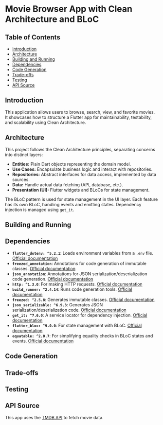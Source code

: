 # Movie Browser App with Clean Architecture and BLoC

## Table of Contents

- [Introduction](#introduction)
- [Architecture](#architecture)
- [Building and Running](#building-and-running)
- [Dependencies](#dependencies)
- [Code Generation](#code-generation)
- [Trade-offs](#trade-offs)
- [Testing](#testing)
- [API Source](#api-source)

## Introduction

This application allows users to browse, search, view, and favorite movies. It showcases how to
structure a Flutter app for maintainability, testability, and scalability using Clean Architecture.

## Architecture

This project follows the Clean Architecture principles, separating concerns into distinct layers:

- **Entities:** Plain Dart objects representing the domain model.
- **Use Cases:** Encapsulate business logic and interact with repositories.
- **Repositories:** Abstract interfaces for data access, implemented by data sources.
- **Data:** Handle actual data fetching (API, database, etc.).
- **Presentation (UI):**  Flutter widgets and BLoCs for state management.

The BLoC pattern is used for state management in the UI layer. Each feature has its own BLoC,
handling events and emitting states. Dependency injection is managed using `get_it`.

## Building and Running

## Dependencies

- **`flutter_dotenv: ^5.2.1`**: Loads environment variables from a `.env`
  file. [Official documentation](https://pub.dev/packages/flutter_dotenv)
- **`freezed_annotation`**: Annotations for code generation of immutable
  classes. [Official documentation](https://pub.dev/packages/freezed_annotation)
- **`json_annotation`**: Annotations for JSON serialization/deserialization code
  generation. [Official documentation](https://pub.dev/packages/json_annotation)
- **`http: ^1.3.0`**: For making HTTP
  requests. [Official documentation](https://pub.dev/packages/http)
- **`build_runner: ^2.4.14`**: Runs code generation
  tools. [Official documentation](https://pub.dev/packages/build_runner)
- **`freezed: ^2.5.8`**: Generates immutable
  classes. [Official documentation](https://pub.dev/packages/freezed)
- **`json_serializable: ^6.9.3`**: Generates JSON serialization/deserialization
  code. [Official documentation](https://pub.dev/packages/json_serializable)
- **`get_it: ^7.6.0`**: A service locator for dependency
  injection. [Official documentation](https://pub.dev/packages/get_it)
- **`flutter_bloc: ^9.0.0`**: For state management with
  BLoC. [Official documentation](https://pub.dev/packages/flutter_bloc)
- **`equatable: ^2.0.7`**: For simplifying equality checks in BLoC states and
  events. [Official documentation](https://pub.dev/packages/equatable)

## Code Generation

## Trade-offs

## Testing

## API Source

This app uses the [TMDB API](https://www.themoviedb.org/) to fetch movie data.